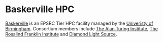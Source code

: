 # Baskerville HPC

[Baskerville](https://www.baskerville.ac.uk/) is an EPSRC Tier HPC facility managed by the [Univeristy of Birmingham](https://www.birmingham.ac.uk). Consortium members include [The Alan Turing Institute](https://www.turing.ac.uk/), [The Rosalind Franklin Institute](https://www.rfi.ac.uk/) and [Diamond Light Source](https://www.diamond.ac.uk/).